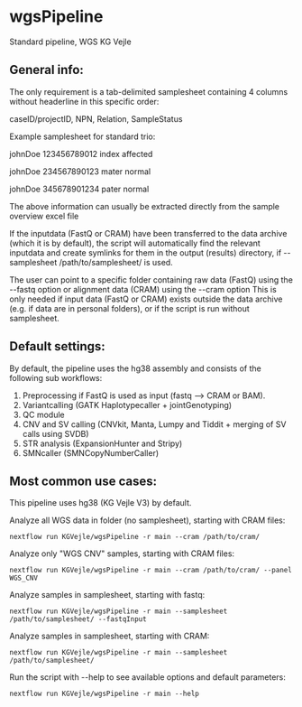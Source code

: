 # wgsPipeline
Standard pipeline, WGS KG Vejle

## General info:
The only requirement is a tab-delimited samplesheet containing 4 columns without headerline in this specific order:

caseID/projectID, NPN, Relation, SampleStatus

Example samplesheet for standard trio:

johnDoe 123456789012    index   affected 

johnDoe 234567890123    mater   normal

johnDoe 345678901234    pater   normal

The above information can usually be extracted directly from the sample overview excel file

If the inputdata (FastQ or CRAM) have been transferred to the data archive (which it is by default), the script will automatically find the relevant inputdata  and create symlinks for them in the output (results) directory, if --samplesheet /path/to/samplesheet/ is used.

The user can point to a specific folder containing raw data (FastQ) using the --fastq option or alignment data (CRAM) using the --cram option
This is only needed if input data (FastQ or CRAM) exists outside the data archive (e.g. if data are in personal folders), or if the script is run without samplesheet.

## Default settings:

By default, the pipeline uses the hg38 assembly and consists of the following sub workflows:

1. Preprocessing if FastQ is used as input (fastq --> CRAM or BAM).
2. Variantcalling (GATK Haplotypecaller + jointGenotyping)
3. QC module 
4. CNV and SV calling (CNVkit, Manta, Lumpy and Tiddit + merging of SV calls using SVDB)
5. STR analysis (ExpansionHunter and Stripy)
6. SMNcaller (SMNCopyNumberCaller)


## Most common use cases:
This pipeline uses hg38 (KG Vejle V3) by default.

Analyze all WGS data in folder (no samplesheet), starting with CRAM files:

    nextflow run KGVejle/wgsPipeline -r main --cram /path/to/cram/ 

Analyze only "WGS CNV" samples, starting with CRAM files: 

    nextflow run KGVejle/wgsPipeline -r main --cram /path/to/cram/ --panel WGS_CNV 


Analyze samples in samplesheet, starting with fastq:
   
    nextflow run KGVejle/wgsPipeline -r main --samplesheet /path/to/samplesheet/ --fastqInput 


Analyze samples in samplesheet, starting with CRAM:
   
    nextflow run KGVejle/wgsPipeline -r main --samplesheet /path/to/samplesheet/

Run the script with --help to see available options and default parameters:

    nextflow run KGVejle/wgsPipeline -r main --help




